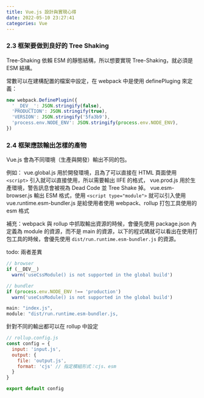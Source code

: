 ```yaml
---
title: Vue.js 設計與實現心得
date: 2022-05-10 23:27:41
categories: Vue
---
```


### 2.3 框架要做到良好的 Tree Shaking

Tree-Shaking 依賴 ESM 的靜態結構，所以想要實現 Tree-Shaking，就必須是 ESM 結構。

常數可以在建構配置的檔案中設定，在 webpack 中是使用 definePluging 來定義：

```javascript
new webpack.DefinePlugin({
  '__DEV__': JSON.stringify(false),
  'PRODUCTION': JSON.stringify(true),
  'VERSION': JSON.stringify('5fa3b9'),
  'process.env.NODE_ENV': JSON.stringify(process.env.NODE_ENV),
})
```

### 2.4 框架應該輸出怎樣的產物

Vue.js 會為不同環境（生產與開發）輸出不同的包。

例如：
vue.global.js 用於開發環境，且為了可以直接在 HTML 頁面使用 `<script>` 引入就可以直接使用，所以需要輸出 IIFE 的格式，
vue.prod.js 用於生產環境，警告訊息會被視為 Dead Code 並 Tree Shake 掉。
vue.esm-browser.js 輸出 ESM 格式，使用 `<script type="module">` 就可以引入使用
vue.runtime.esm-bundler.js 是給使用者使用 webpack、rollup 打包工具使用的 esm 格式

補充：webpack 與 rollup 中抓取輸出資源的時候，會優先使用 package.json 內定義為 module 的資源，而不是 main 的資源，以下的程式碼就可以看出在使用打包工具的時候，會優先使用 `dist/run.runtime.esm-bundler.js` 的資源。

todo: 兩者差異
<!-- vue.esm-browser.js && vue.runtime.esm-bundler.js 兩者雖然都是 esm 格式，但因為使用方式不同，所以程式碼的寫法會不一樣。一般我們可以透過設置 `__DEV__` 為 true or false，來判斷是否為開發環境。但在提供給打包工具的情境下，是需要把 `__DEV__` 更換成 `process.env.NODE_ENV !== 'production'` 的。 -->

```javascript
// browser
if (__DEV__)
  warn('useCssModule() is not supported in the global build')
```

```javascript
// bundler
if (process.env.NODE_ENV !== 'production')
  warn('useCssModule() is not supported in the global build')
```

```javascript
main: "index.js",
module: "dist/run.runtime.esm-bundler.js,
```


針對不同的輸出都可以在 rollup 中設定

```javascript
// rollup.config.js
const config = {
  input: 'input.js',
  output: {
    file: 'output.js',
    format: 'cjs' // 指定模組形式：cjs、esm
  }
}

export default config
```